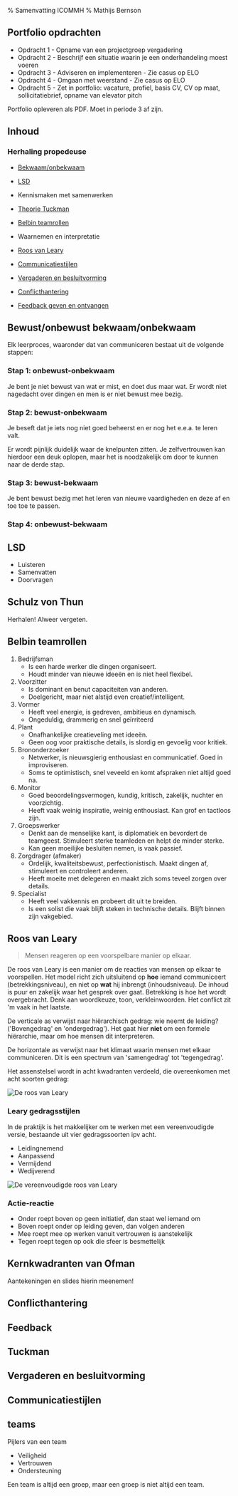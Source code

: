 % Samenvatting ICOMMH
% Mathijs Bernson

## Portfolio opdrachten

* Opdracht 1 - Opname van een projectgroep vergadering
* Opdracht 2 - Beschrijf een situatie waarin je een onderhandeling moest voeren
* Opdracht 3 - Adviseren en implementeren - Zie casus op ELO
* Opdracht 4 - Omgaan met weerstand - Zie casus op ELO
* Opdracht 5 - Zet in portfolio: vacature, profiel, basis CV, CV op maat, sollicitatiebrief, opname van elevator pitch

Portfolio opleveren als PDF. Moet in periode 3 af zijn.

## Inhoud

### Herhaling propedeuse

* [Bekwaam/onbekwaam](#bewustonbewust-bekwaamonbekwaam)
* [LSD](#lsd)

* Kennismaken met samenwerken
* [Theorie Tuckman](#tuckman)
* [Belbin teamrollen](#belbin-teamrollen)
* Waarnemen en interpretatie
* [Roos van Leary](#roos-van-leary)
* [Communicatiestijlen](#communicatiestijlen)
* [Vergaderen en besluitvorming](#vergaderen-en-besluitvorming)
* [Conflicthantering](#conflicthantering)
* [Feedback geven en ontvangen](#feedback)

## Bewust/onbewust bekwaam/onbekwaam

Elk leerproces, waaronder dat van communiceren bestaat uit de volgende stappen:

### Stap 1: onbewust-onbekwaam

Je bent je niet bewust van wat er mist, en doet dus maar wat. Er wordt niet nagedacht over dingen en men is er niet bewust mee bezig.

### Stap 2: bewust-onbekwaam

Je beseft dat je iets nog niet goed beheerst en er nog het e.e.a. te leren valt.

Er wordt pijnlijk duidelijk waar de knelpunten zitten. Je zelfvertrouwen kan hierdoor een deuk oplopen, maar het is noodzakelijk om door te kunnen naar de derde stap.

### Stap 3: bewust-bekwaam

Je bent bewust bezig met het leren van nieuwe vaardigheden en deze af en toe toe te passen.

### Stap 4: onbewust-bekwaam

## LSD

* Luisteren
* Samenvatten
* Doorvragen

## Schulz von Thun

Herhalen! Alweer vergeten.



## Belbin teamrollen

1. Bedrijfsman
	* Is een harde werker die dingen organiseert.
	* Houdt minder van nieuwe ideeën en is niet heel flexibel. 
2. Voorzitter
	* Is dominant en benut capaciteiten van anderen.
	* Doelgericht, maar niet alstijd even creatief/intelligent.
3. Vormer
	* Heeft veel energie, is gedreven, ambitieus en dynamisch.
	* Ongeduldig, drammerig en snel geïrriteerd
4. Plant
	* Onafhankelijke creatieveling met ideeën.
	* Geen oog voor praktische details, is slordig en gevoelig voor kritiek.
5. Brononderzoeker
	* Netwerker, is nieuwsgierig enthousiast en communicatief. Goed in improviseren.
	* Soms te optimistisch, snel veveeld en komt afspraken niet altijd goed na.
6. Monitor
	* Goed beoordelingsvermogen, kundig, kritisch, zakelijk, nuchter en voorzichtig.
	* Heeft vaak weinig inspiratie, weinig enthousiast. Kan grof en tactloos zijn.
7. Groepswerker
	* Denkt aan de menselijke kant, is diplomatiek en bevordert de teamgeest. Stimuleert sterke teamleden en helpt de minder sterke.
	* Kan geen moeilijke besluiten nemen, is vaak passief.
8. Zorgdrager (afmaker)
	* Ordelijk, kwaliteitsbewust, perfectionistisch. Maakt dingen af, stimuleert en controleert anderen.
	* Heeft moeite met delegeren en maakt zich soms teveel zorgen over details.
9. Specialist
	* Heeft veel vakkennis en probeert dit uit te breiden.
	* Is een solist die vaak blijft steken in technische details. Blijft binnen zijn vakgebied.

## Roos van Leary

> Mensen reageren op een voorspelbare manier op elkaar.

De roos van Leary is een manier om de reacties van mensen op elkaar te voorspellen. Het model richt zich uitsluitend op **hoe** iemand communiceert (betrekkingsniveau), en niet op **wat** hij inbrengt (inhoudsniveau).
De inhoud is puur en zakelijk waar het gesprek over gaat. Betrekking is hoe het wordt overgebracht. Denk aan woordkeuze, toon, verkleinwoorden. Het conflict zit 'm vaak in het laatste.

De verticale as verwijst naar hiërarchisch gedrag: wie neemt de leiding? ('Bovengedrag' en 'ondergedrag'). Het gaat hier **niet** om een formele hiërarchie, maar om hoe mensen dit interpreteren.

De horizontale as verwijst naar het klimaat waarin mensen met elkaar communiceren. Dit is een spectrum van 'samengedrag' tot 'tegengedrag'.

Het assenstelsel wordt in acht kwadranten verdeeld, die overeenkomen met acht soorten gedrag:

![De roos van Leary](Roos-van-Leary.png)

### Leary gedragsstijlen

In de praktijk is het makkelijker om te werken met een vereenvoudigde versie, bestaande uit vier gedragssoorten ipv acht.

* Leidingnemend
* Aanpassend
* Vermijdend
* Wedijverend

![De vereenvoudigde roos van Leary](Leary.svg)

### Actie-reactie

* Onder roept boven op
geen initiatief, dan staat wel iemand om
* Boven roept onder op
leiding geven, dan volgen anderen
* Mee roept mee op
werken vanuit vertrouwen is aanstekelijk
* Tegen roept tegen op
ook die sfeer is besmettelijk

## Kernkwadranten van Ofman

Aantekeningen en slides hierin meenemen!

## Conflicthantering

## Feedback

## Tuckman

## Vergaderen en besluitvorming

## Communicatiestijlen

## teams

Pijlers van een team

* Veiligheid
* Vertrouwen
* Ondersteuning

Een team is altijd een groep, maar een groep is niet altijd een team.
